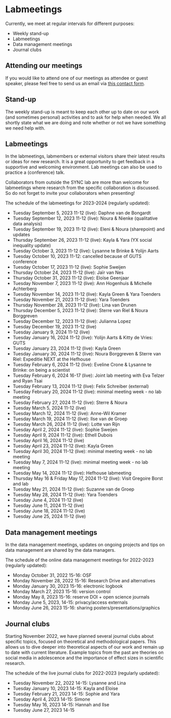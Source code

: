 # Labmeetings

Currently, we meet at regular intervals for different purposes:
<ul>
    <li>Weekly stand-up</li>
    <li>Labmeetings</li>
    <li>Data management meetings</li>
    <li>Journal clubs</li>
</ul>



## Attending our meetings

If you would like to attend one of our meetings as attendee or guest speaker, please feel free to send us an email via [this contact form](https://erasmus-synclab.nl/contact/). 



## Stand-up

The weekly stand-up is meant to keep each other up to date on our work (and sometimes personal) activities and to ask for help when needed. We all shortly state what we are doing and note whether or not we have something we need help with.  



## Labmeetings

In the labmeetings, labmembers or external visitors share their latest results or ideas for new research. It is a great opportunity to get feedback in a supportive and welcoming environment. Lab meetings can also be used to practice a (conference) talk.

Collaborators from outside the SYNC lab are more than welcome for labmeetings where research from the specific collaboration is discussed. So do not forget to invite your collaborators when presenting!

The schedule of the labmeetings for 2023-2024 (regularly updated):
<ul>
    <li>Tuesday September 5, 2023 11-12 (live): Daphne van de Bongardt</li>
    <li>Tuesday September 12, 2023 11-12 (live): Noura & Nienke (qualitative data analysis)</li>
    <li>Tuesday September 19, 2023 11-12 (live): Eleni & Noura (sharepoint) and updates</li>
    <li>Thursday September 26, 2023 11-12 (live): Kayla & Yara (YX social inequality update)</li>
    <li>Tuesday October 3, 2023 11-12 (live): Lysanne te Brinke & Yolijn Aarts</li>
    <li>Tuesday October 10, 2023 11-12: cancelled because of GUTS conference</li>
    <li>Tuesday October 17, 2023 11-12 (live): Sophie Sweijen</li>
    <li>Thursday October 24, 2023 11-12 (live): Jaïr van Nes</li>
    <li>Thursday October 31, 2023 11-12 (live): Eloïse Geenjaar</li>
    <li>Tuesday November 7, 2023 11-12 (live): Ann Hogenhuis & Michelle Achterberg</li>
    <li>Tuesday November 14, 2023 11-12 (live): Kayla Green & Yara Toenders</li>
    <li>Tuesday November 21, 2023 11-12 (live): Yara Toenders</li>
    <li>Thursday November 28, 2023 11-12 (live): Lina van Drunen</li>
    <li>Thursday December 5, 2023 11-12 (live): Sterre van Riel & Noura Borggreven</li>
    <li>Tuesday December 12, 2023 11-12 (live): Julianna Lopez</li>
    <li>Tuesday December 19, 2023 11-12 (live)</li>
    <li>Tuesday January 9, 2024 11-12 (live)</li>
    <li>Tuesday January 16, 2024 11-12 (live): Yolijn Aarts & Kitty de Vries: GUTS</li>
    <li>Tuesday January 23, 2024 11-12 (live): Kayla Green </li>
    <li>Tuesday January 30, 2024 11-12 (live): Noura Borggreven & Sterre van Riel: Expeditie NEXT at the Hefhouse</li>
    <li>Tuesday February 6, 2024 11-12 (live): Eveline Crone & Lysanne te Brinke: on being a scientist</li>
    <li>Tuesday February 6, 2024 16-17 (live): Joint lab meeting with Eva Telzer and Ryan Tsai</li>
    <li>Tuesday February 13, 2024 11-12 (live): Felix Schreiber (external)</li>
    <li>Tuesday February 20, 2024 11-12 (live): minimal meeting week - no lab meeting</li>
    <li>Tuesday February 27, 2024 11-12 (live): Sterre & Noura</li>
    <li>Tuesday March 5, 2024 11-12 (live)</li>
    <li>Tuesday March 12, 2024 11-12 (live): Anne-Wil Kramer </li>
    <li>Tuesday March 19, 2024 11-12 (live): Ilse van de Groep</li>
    <li>Tuesday March 26, 2024 11-12 (live): Lotte van Rijn</li>
    <li>Tuesday April 2, 2024 11-12 (live): Sophie Sweijen</li>
    <li>Tuesday April 9, 2024 11-12 (live): Ethell Dubois</li>
    <li>Tuesday April 16, 2024 11-12 (live)</li>
    <li>Tuesday April 23, 2024 11-12 (live): Kayla Green</li>
    <li>Tuesday April 30, 2024 11-12 (live): minimal meeting week - no lab meeting</li>
    <li>Tuesday May 7, 2024 11-12 (live): minimal meeting week - no lab meeting</li>
    <li>Tuesday May 14, 2024 11-12 (live): Hefhouse labmeeting</li>
    <li>Thursday May 16 & Friday May 17, 2024 11-12 (live): Visit Gregoire Borst and lab</li>
    <li>Tuesday May 21, 2024 11-12 (live): Suzanne van de Groep</li>
    <li>Tuesday May 28, 2024 11-12 (live): Yara Toenders</li>
    <li>Tuesday June 4, 2024 11-12 (live)</li>
    <li>Tuesday June 11, 2024 11-12 (live)</li>
    <li>Tuesday June 18, 2024 11-12 (live)</li>
    <li>Tuesday June 25, 2024 11-12 (live)</li>
</ul>

## Data management meetings

In the data management meetings, updates on ongoing projects and tips on data management are shared by the data managers.

The schedule of the online data management meetings for 2022-2023 (regularly updated):
<ul>
    <li>Monday October 31, 2022 15-16: OSF</li>
    <li>Monday November 28, 2022 15-16: Research Drive and alternatives</li>
    <li>Monday January 30, 2023 15-16: electronic logbook</li>
    <li>Monday March 27, 2023 15-16: version control</li>
    <li>Monday May 8, 2023 15-16: reserve DOI + open science journals</li>
    <li>Monday June 5, 2023, 14-15: privacy/access externals</li>
    <li>Monday June 26, 2023 15-16: sharing posters/presentations/graphics</li>
</ul>



## Journal clubs

Starting November 2022, we have planned several journal clubs about specific topics, focused on theoretical and methodological papers. This allows us to dive deeper into theoretical aspects of our work and remain up to date with current literature. Example topics from the past are theories on social media in adolescence and the importance of effect sizes in scientific research.

The schedule of the live journal clubs for 2022-2023 (regularly updated):
<ul>
    <li>Tuesday November 22, 2022 14-15: Lysanne and Lina</li>
    <li>Tuesday January 10, 2023 14-15: Kayla and Eloise</li>
    <li>Tuesday February 21, 2023 14-15: Sophie and Yara</li>
    <li>Tuesday April 4, 2023 14-15: Simone</li>
    <li>Tuesday May 16, 2023 14-15: Hannah and Ilse</li>
    <li>Tuesday June 27, 2023 14-15</li>
</ul>
